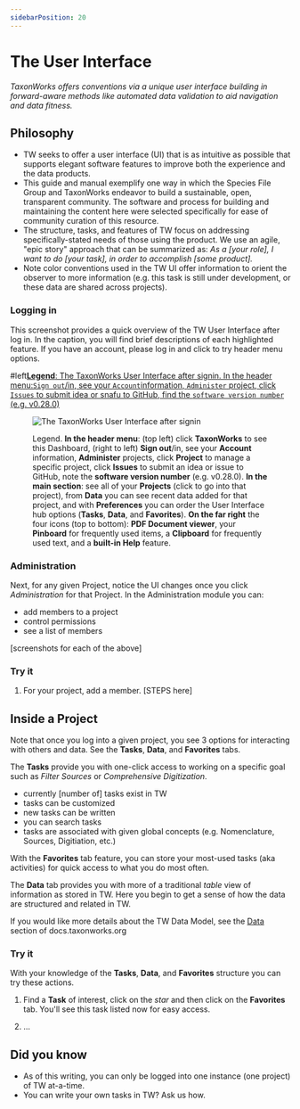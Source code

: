 ```yaml
---
sidebarPosition: 20
---
```


# The User Interface

_TaxonWorks offers conventions via a unique user interface building in forward-aware methods like automated data validation to aid navigation and data fitness._

## Philosophy

- TW seeks to offer a user interface (UI) that is as intuitive as possible that supports elegant software features to improve both the experience and the data products.  
- This guide and manual exemplify one way in which the Species File Group and TaxonWorks endeavor to build a sustainable, open, transparent community. The software and process for building and maintaining the content here were selected specifically for ease of community curation of this resource.
- The structure, tasks, and features of TW focus on addressing specifically-stated needs of those using the product. We use an agile, "epic story" approach that can be summarized as: _As a [your role], I want to do [your task], in order to accomplish [some product]._
- Note color conventions used in the TW UI offer information to orient the observer to more information (e.g. this task is still under development, or these data are shared across projects).


### Logging in
This screenshot provides a quick overview of the TW User Interface after log in. In the caption, you will find brief descriptions of each highlighted feature. If you have an account, please log in and click to try header menu options. 


#left[**Legend**: The TaxonWorks User Interface after signin. In the header menu:`Sign out`/in, see your `Account`information, `Administer` project, click `Issues` to submit idea or snafu to GitHub, find the `software version number` (e.g. v0.28.0)](https://sfg.taxonworks.org/s/ax1ccw)

<figure>
    <img src="https://sfg.taxonworks.org/s/ax1ccw"
         alt="The TaxonWorks User Interface after signin" title="TaxonWorks User Interface Features">
         <figcaption>
            <p>Legend. <b>In the header menu</b>: (top left) click <b>TaxonWorks</b> to see this Dashboard, (right to left) <b>Sign out</b>/in, see your <b>Account</b> information, <b>Administer</b> projects, click <b>Project</b> to manage a specific project, click <b>Issues</b> to submit an idea or issue to GitHub, note the <b>software version number</b> (e.g. v0.28.0). 
         <b>In the main section</b>: see all of your <b>Projects</b> (click to go into that project), from <b>Data</b> you can see recent data added for that project, and with <b>Preferences</b> you can order the User Interface hub options (<b>Tasks</b>, <b>Data</b>, and <b>Favorites</b>). <b>On the far right</b> the four icons (top to bottom): <b>PDF Document viewer</b>, your <b>Pinboard</b> for frequently used items, a <b>Clipboard</b> for frequently used text, and a <b>built-in Help</b> feature.</p>
         </figcaption>
</figure>

### Administration
Next, for any given Project, notice the UI changes once you click _Administration_ for that Project. In the Administration module you can:
- add members to a project
- control permissions
- see a list of members

[screenshots for each of the above]

### Try it
1. For your project, add a member.
[STEPS here]

## Inside a Project
Note that once you log into a given project, you see 3 options for interacting with others and data. See the **Tasks**, **Data**, and **Favorites** tabs. 

The **Tasks** provide you with one-click access to working on a specific goal such as _Filter Sources_ or _Comprehensive Digitization_. 
- currently [number of] tasks exist in TW
- tasks can be customized
- new tasks can be written
- you can search tasks
- tasks are associated with given global concepts (e.g. Nomenclature, Sources, Digitiation, etc.)

With the **Favorites** tab feature, you can store your most-used tasks (aka activities) for quick access to what you do most often.

The **Data** tab provides you with more of a traditional _table_ view of information as stored in TW. Here you begin to get a sense of how the data are structured and related in TW. 

If you would like more details about the TW Data Model, see the [Data](https://docs.taxonworks.org/develop/Data/) section of docs.taxonworks.org

### Try it

With your knowledge of the **Tasks**, **Data**, and **Favorites** structure you can try these actions.

1. Find a **Task** of interest, click on the _star_ and then click on the **Favorites** tab. You'll see this task listed now for easy access.

2. ...

## Did you know
- As of this writing, you can only be logged into one instance (one project) of TW at-a-time.
- You can write your own tasks in TW? Ask us how.
